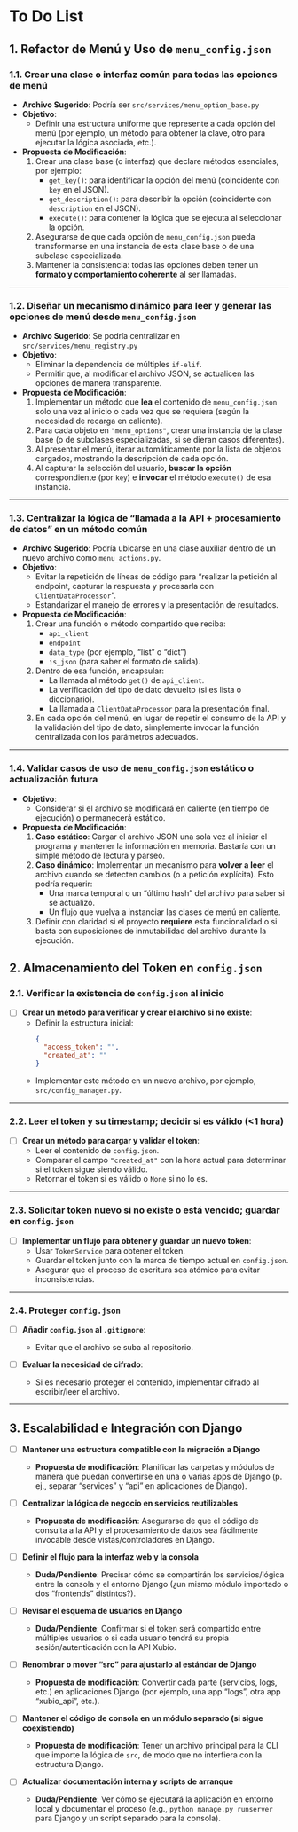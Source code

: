 # To Do List

## **1. Refactor de Menú y Uso de `menu_config.json`**

### **1.1. Crear una clase o interfaz común para todas las opciones de menú**

- **Archivo Sugerido**: Podría ser `src/services/menu_option_base.py`
- **Objetivo**: 
  - Definir una estructura uniforme que represente a cada opción del menú (por ejemplo, un método para obtener la clave, otro para ejecutar la lógica asociada, etc.).
- **Propuesta de Modificación**:
  1. Crear una clase base (o interfaz) que declare métodos esenciales, por ejemplo:
     - `get_key()`: para identificar la opción del menú (coincidente con `key` en el JSON).
     - `get_description()`: para describir la opción (coincidente con `description` en el JSON).
     - `execute()`: para contener la lógica que se ejecuta al seleccionar la opción.
  2. Asegurarse de que cada opción de `menu_config.json` pueda transformarse en una instancia de esta clase base o de una subclase especializada.
  3. Mantener la consistencia: todas las opciones deben tener un **formato y comportamiento coherente** al ser llamadas.

---

### **1.2. Diseñar un mecanismo dinámico para leer y generar las opciones de menú desde `menu_config.json`**

- **Archivo Sugerido**: Se podría centralizar en `src/services/menu_registry.py`
- **Objetivo**: 
  - Eliminar la dependencia de múltiples `if-elif`.
  - Permitir que, al modificar el archivo JSON, se actualicen las opciones de manera transparente.
- **Propuesta de Modificación**:
  1. Implementar un método que **lea** el contenido de `menu_config.json` solo una vez al inicio o cada vez que se requiera (según la necesidad de recarga en caliente).
  2. Para cada objeto en `"menu_options"`, crear una instancia de la clase base (o de subclases especializadas, si se dieran casos diferentes).
  3. Al presentar el menú, iterar automáticamente por la lista de objetos cargados, mostrando la descripción de cada opción.
  4. Al capturar la selección del usuario, **buscar la opción** correspondiente (por `key`) e **invocar** el método `execute()` de esa instancia.

---

### **1.3. Centralizar la lógica de “llamada a la API + procesamiento de datos” en un método común**

- **Archivo Sugerido**: Podría ubicarse en una clase auxiliar dentro de un nuevo archivo como `menu_actions.py`.
- **Objetivo**:
  - Evitar la repetición de líneas de código para “realizar la petición al endpoint, capturar la respuesta y procesarla con `ClientDataProcessor`”.
  - Estandarizar el manejo de errores y la presentación de resultados.
- **Propuesta de Modificación**:
  1. Crear una función o método compartido que reciba:
     - `api_client`
     - `endpoint`
     - `data_type` (por ejemplo, “list” o “dict”)
     - `is_json` (para saber el formato de salida).
  2. Dentro de esa función, encapsular:
     - La llamada al método `get()` de `api_client`.
     - La verificación del tipo de dato devuelto (si es lista o diccionario).
     - La llamada a `ClientDataProcessor` para la presentación final.
  3. En cada opción del menú, en lugar de repetir el consumo de la API y la validación del tipo de dato, simplemente invocar la función centralizada con los parámetros adecuados.

---

### **1.4. Validar casos de uso de `menu_config.json` estático o actualización futura**

- **Objetivo**:
  - Considerar si el archivo se modificará en caliente (en tiempo de ejecución) o permanecerá estático.
- **Propuesta de Modificación**:
  1. **Caso estático**: Cargar el archivo JSON una sola vez al iniciar el programa y mantener la información en memoria. Bastaría con un simple método de lectura y parseo.
  2. **Caso dinámico**: Implementar un mecanismo para **volver a leer** el archivo cuando se detecten cambios (o a petición explícita). Esto podría requerir:
     - Una marca temporal o un “último hash” del archivo para saber si se actualizó.
     - Un flujo que vuelva a instanciar las clases de menú en caliente.
  3. Definir con claridad si el proyecto **requiere** esta funcionalidad o si basta con suposiciones de inmutabilidad del archivo durante la ejecución.


## **2. Almacenamiento del Token en `config.json`**

### **2.1. Verificar la existencia de `config.json` al inicio**

- [ ] **Crear un método para verificar y crear el archivo si no existe**:
  - Definir la estructura inicial:
    ```json
    {
      "access_token": "",
      "created_at": ""
    }
    ```
  - Implementar este método en un nuevo archivo, por ejemplo, `src/config_manager.py`.

---

### **2.2. Leer el token y su timestamp; decidir si es válido (<1 hora)**

- [ ] **Crear un método para cargar y validar el token**:
  - Leer el contenido de `config.json`.
  - Comparar el campo `"created_at"` con la hora actual para determinar si el token sigue siendo válido.
  - Retornar el token si es válido o `None` si no lo es.

---

### **2.3. Solicitar token nuevo si no existe o está vencido; guardar en `config.json`**

- [ ] **Implementar un flujo para obtener y guardar un nuevo token**:
  - Usar `TokenService` para obtener el token.
  - Guardar el token junto con la marca de tiempo actual en `config.json`.
  - Asegurar que el proceso de escritura sea atómico para evitar inconsistencias.

---

### **2.4. Proteger `config.json`**

- [ ] **Añadir `config.json` al `.gitignore`**:
  - Evitar que el archivo se suba al repositorio.

- [ ] **Evaluar la necesidad de cifrado**:
  - Si es necesario proteger el contenido, implementar cifrado al escribir/leer el archivo.

---

## **3. Escalabilidad e Integración con Django**

- [ ] **Mantener una estructura compatible con la migración a Django**
  - **Propuesta de modificación**: Planificar las carpetas y módulos de manera que puedan convertirse en una o varias apps de Django (p. ej., separar “services” y “api” en aplicaciones de Django).

- [ ] **Centralizar la lógica de negocio en servicios reutilizables**
  - **Propuesta de modificación**: Asegurarse de que el código de consulta a la API y el procesamiento de datos sea fácilmente invocable desde vistas/controladores en Django.

- [ ] **Definir el flujo para la interfaz web y la consola**
  - **Duda/Pendiente**: Precisar cómo se compartirán los servicios/lógica entre la consola y el entorno Django (¿un mismo módulo importado o dos “frontends” distintos?).

- [ ] **Revisar el esquema de usuarios en Django**
  - **Duda/Pendiente**: Confirmar si el token será compartido entre múltiples usuarios o si cada usuario tendrá su propia sesión/autenticación con la API Xubio.

- [ ] **Renombrar o mover “src” para ajustarlo al estándar de Django**
  - **Propuesta de modificación**: Convertir cada parte (servicios, logs, etc.) en aplicaciones Django (por ejemplo, una app “logs”, otra app “xubio_api”, etc.).

- [ ] **Mantener el código de consola en un módulo separado (si sigue coexistiendo)**
  - **Propuesta de modificación**: Tener un archivo principal para la CLI que importe la lógica de `src`, de modo que no interfiera con la estructura Django.

- [ ] **Actualizar documentación interna y scripts de arranque** 
  - **Duda/Pendiente**: Ver cómo se ejecutará la aplicación en entorno local y documentar el proceso (e.g., `python manage.py runserver` para Django y un script separado para la consola).
